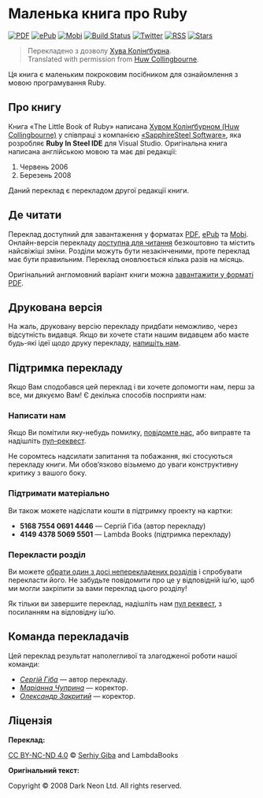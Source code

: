 # Маленька книга про Ruby

[![PDF][pdf-image]][pdf-url]
[![ePub][epub-image]][epub-url]
[![Mobi][mobi-image]][mobi-url]
[![Build Status][travis-image]][travis-url]
[![Twitter][twitter-image]][twitter-url]
[![RSS][rss-image]][rss-url]
[![Stars][github-image]][github-url]

> Перекладенo з дoзвoлу [Хува Колінґбурна](https://twitter.com/huwcol).  
> Translated with permission from [Huw Collingbourne](https://twitter.com/huwcol).

Ця книга є маленьким покроковим посібником для ознайомлення з мовою програмування Ruby.

## Про книгу

Книга «The Little Book of Ruby» написана [Хувом Колінґбурном (Huw Collingbourne)](https://twitter.com/huwcol) у співпраці з компанією [«SapphireSteel Software»](www.sapphiresteel.com), яка розробляє **Ruby In Steel IDE** для Visual Studio. Оригінальна книга написана англійською мовою та має дві редакції:

1. Червень 2006
1. Березень 2008

Даний переклад є перекладом другої редакції книги.

## Де читати

Переклад доступний для завантаження у форматах [PDF][pdf-url], [ePub][epub-url] та [Mobi][mobi-url]. Онлайн-версія перекладу [доступна для читання][site-url] безкоштовно та містить найсвіжіші зміни. Розділи можуть бути незакінченими, проте переклад має бути правильним. Переклад оновлюється кілька разів на місяць.

Оригінальний англомовний варіант книги можна [завантажити у форматі PDF](http://www.sapphiresteel.com/IMG/pdf/LittleBookOfRuby.pdf).

## Друкована версія

На жаль, друковану версію перекладу придбати неможливо, через відсутність видавця. Якщо ви хочете стати нашим видавцем або маєте будь-які ідеї щодо друку перекладу, [напишіть нам](mailto:lambdabooks+email@denysdovhan.com).

## Підтримка перекладу

Якщо Вам сподобався цей переклад і ви хочете допомогти нам, перш за все, ми дякуємо Вам! Є декілька способів посприяти нам:

### Написати нам

Якщо Ви помітили яку-небудь помилку, [повідомте нас](https://github.com/LambdaBooks/thelittlebookofruby/issues), або виправте та надішліть [пул–реквест](https://github.com/LambdaBooks/thelittlebookofruby/compare).

Не соромтесь надсилати запитання та побажання, які стосуються перекладу книги. Ми обов’язково візьмемо до уваги конструктивну критику з вашого боку.

### Підтримати матеріально

Ви також можете надіслати кошти в підтримку проекту на картки:

* **5168 7554 0691 4446** — Сергій Гіба (автор перекладу)
* **4149 4378 5069 5501** — Lambda Books (підтримка перекладу)

### Перекласти розділ

Ви можете [обрати один з досі неперекладених розділів](https://git.io/vDGSf) і спробувати перекласти його. Не забудьте повідомити про це у відповідній іш’ю, щоб ми могли закріпити за вами переклад цього розділу!

Як тільки ви завершите переклад, надішліть нам [пул реквест](https://github.com/LambdaBooks/thelittlebookofruby/compare), з посиланням на відповідну іш’ю.

## Команда перекладачів

Цей переклад результат наполегливої та злагодженої роботи нашої команди:

* [_Сергій Гіба_](https://twitter.com/sergogovich) — автор перекладу.
* [_Маріанна Чуприна_](https://twitter.com/marianna_ch_a) — коректор.
* [_Олександр Закритий_](https://twitter.com/nevusnews) — коректор.

## Ліцензія

**Переклад:**

[CC BY-NC-ND 4.0][cc-by-nc-nd-4.0] © [Serhiy Giba](https://sergogovich.github.io) and LambdaBooks

**Оригінальний текст:**

Copyright © 2008 Dark Neon Ltd. All rights reserved.

<!-- Download links -->

[site-url]: http://thelittlebookofruby.lambdabooks.github.io/

[pdf-url]: https://www.gitbook.com/download/pdf/book/LambdaBooks/thelittlebookofruby
[pdf-image]: https://img.shields.io/badge/get-PDF-EB4E33.svg?style=flat-square

[epub-url]: https://www.gitbook.com/download/epub/book/LambdaBooks/thelittlebookofruby
[epub-image]: https://img.shields.io/badge/get-ePub-85B916.svg?style=flat-square

[mobi-url]: https://www.gitbook.com/download/mobi/book/LambdaBooks/thelittlebookofruby
[mobi-image]: https://img.shields.io/badge/get-Mobi-E8A138.svg?style=flat-square

<!-- References -->

[cc-by-nc-nd-4.0]: https://creativecommons.org/licenses/by-nc-nd/4.0/

[travis-url]: https://travis-ci.org/LambdaBooks/thelittlebookofruby
[travis-image]: https://img.shields.io/travis/LambdaBooks/thelittlebookofruby.svg?style=flat-square

[twitter-url]: https://twitter.com/LambdaBooks
[twitter-image]: https://img.shields.io/badge/twitter-%40LambdaBooks-00ACEE.svg?style=flat-square

[rss-url]: http://thelittlebookofruby.lambdabooks.github.io/rss.xml
[rss-image]: https://img.shields.io/badge/rss-subscribe-F4B83F.svg?style=flat-square

[github-url]: https://github.com/LambdaBooks/thelittlebookofruby
[github-image]: https://img.shields.io/github/stars/LambdaBooks/thelittlebookofruby.svg?style=social&label=Star
